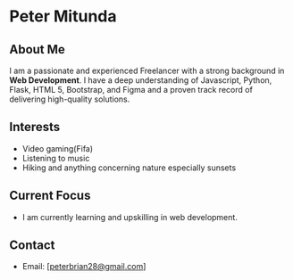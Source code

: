 # Peter Mitunda

## About Me
I am a passionate and experienced Freelancer with a strong background in **Web Development**. 
I have a deep understanding of Javascript, Python, Flask, HTML 5, Bootstrap, and Figma and a proven track record of delivering high-quality solutions.

## Interests
- Video gaming(Fifa)
- Listening to music
- Hiking and anything concerning nature especially sunsets

## Current Focus
- I am currently learning and upskilling in web development.
  
## Contact
- Email: [peterbrian28@gmail.com]
